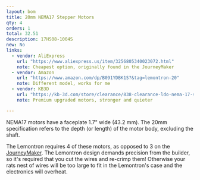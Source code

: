 ```yaml
---
layout: bom
title: 20mm NEMA17 Stepper Motors
qty: 4
orders: 1
total: 32.51
description: 17HS08-1004S
new: No
links:
  - vendor: AliExpress
    url: "https://www.aliexpress.us/item/3256805340023072.html"
    note: Cheapest option, originally found in the JourneyMaker
  - vendor: Amazon
    url: "https://www.amazon.com/dp/B091YDBK1S?&tag=lemontron-20"
    note: Different model, works for me
  - vendor: KB3D
    url: "https://kb-3d.com/store/clearance/838-clearance-ldo-nema-17-super-slim-stepper-motor-42sth20-1004as-vrn-1651971796666.html"
    note: Premium upgraded motors, stronger and quieter

---
```

NEMA17 motors have a faceplate 1.7" wide (43.2 mm). The 20mm specification refers to the depth (or length) of the motor body, excluding the shaft.

The Lemontron requires 4 of these motors, as opposed to 3 on the [JourneyMaker](https://github.com/mcfazio2001/JourneyMaker-Positron). The Lemontron design demands precision from the builder, so it's required that you cut the wires and re-crimp them! Otherwise your rats nest of wires will be too large to fit in the Lemontron's case and the electronics will overheat.
